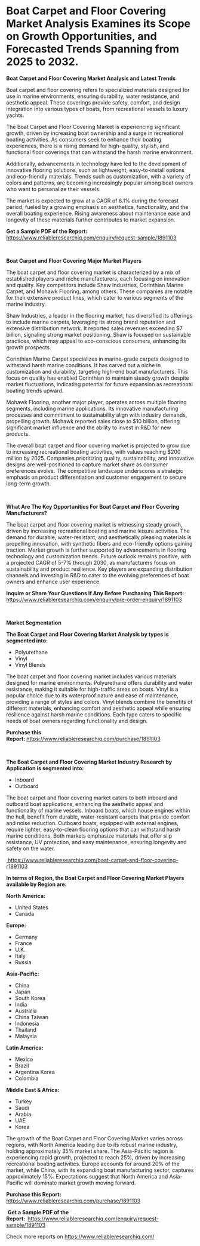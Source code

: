<p><h1>Boat Carpet and Floor Covering Market Analysis Examines its Scope on Growth Opportunities, and Forecasted Trends Spanning from 2025 to 2032.</h1></p><p><strong>Boat Carpet and Floor Covering Market Analysis and Latest Trends</strong></p>
<p><p>Boat carpet and floor covering refers to specialized materials designed for use in marine environments, ensuring durability, water resistance, and aesthetic appeal. These coverings provide safety, comfort, and design integration into various types of boats, from recreational vessels to luxury yachts. </p><p>The Boat Carpet and Floor Covering Market is experiencing significant growth, driven by increasing boat ownership and a surge in recreational boating activities. As consumers seek to enhance their boating experiences, there is a rising demand for high-quality, stylish, and functional floor coverings that can withstand the harsh marine environment. </p><p>Additionally, advancements in technology have led to the development of innovative flooring solutions, such as lightweight, easy-to-install options and eco-friendly materials. Trends such as customization, with a variety of colors and patterns, are becoming increasingly popular among boat owners who want to personalize their vessels. </p><p>The market is expected to grow at a CAGR of 8.1% during the forecast period, fueled by a growing emphasis on aesthetics, functionality, and the overall boating experience. Rising awareness about maintenance ease and longevity of these materials further contributes to market expansion.</p></p>
<p><strong>Get a Sample PDF of the Report:&nbsp;</strong> <a href="https://www.reliableresearchiq.com/enquiry/request-sample/1891103?utm_campaign=104&utm_medium=2&utm_source=Github&utm_content=ia&utm_term=14012025&utm_id=boat-carpet-and-floor-covering">https://www.reliableresearchiq.com/enquiry/request-sample/1891103</a></p>
<p>&nbsp;</p>
<p><strong>Boat Carpet and Floor Covering Major Market Players</strong></p>
<p><p>The boat carpet and floor covering market is characterized by a mix of established players and niche manufacturers, each focusing on innovation and quality. Key competitors include Shaw Industries, Corinthian Marine Carpet, and Mohawk Flooring, among others. These companies are notable for their extensive product lines, which cater to various segments of the marine industry.</p><p>Shaw Industries, a leader in the flooring market, has diversified its offerings to include marine carpets, leveraging its strong brand reputation and extensive distribution network. It reported sales revenues exceeding $7 billion, signaling strong market positioning. Shaw is focused on sustainable practices, which may appeal to eco-conscious consumers, enhancing its growth prospects.</p><p>Corinthian Marine Carpet specializes in marine-grade carpets designed to withstand harsh marine conditions. It has carved out a niche in customization and durability, targeting high-end boat manufacturers. This focus on quality has enabled Corinthian to maintain steady growth despite market fluctuations, indicating potential for future expansion as recreational boating trends upward.</p><p>Mohawk Flooring, another major player, operates across multiple flooring segments, including marine applications. Its innovative manufacturing processes and commitment to sustainability align with industry demands, propelling growth. Mohawk reported sales close to $10 billion, offering significant market influence and the ability to invest in R&D for new products.</p><p>The overall boat carpet and floor covering market is projected to grow due to increasing recreational boating activities, with values reaching $200 million by 2025. Companies prioritizing quality, sustainability, and innovative designs are well-positioned to capture market share as consumer preferences evolve. The competitive landscape underscores a strategic emphasis on product differentiation and customer engagement to secure long-term growth.</p></p>
<p>&nbsp;</p>
<p><strong>What Are The Key Opportunities For Boat Carpet and Floor Covering Manufacturers?</strong></p>
<p><p>The boat carpet and floor covering market is witnessing steady growth, driven by increasing recreational boating and marine leisure activities. The demand for durable, water-resistant, and aesthetically pleasing materials is propelling innovation, with synthetic fibers and eco-friendly options gaining traction. Market growth is further supported by advancements in flooring technology and customization trends. Future outlook remains positive, with a projected CAGR of 5-7% through 2030, as manufacturers focus on sustainability and product resilience. Key players are expanding distribution channels and investing in R&D to cater to the evolving preferences of boat owners and enhance user experience.</p></p>
<p><strong>Inquire or Share Your Questions If Any Before Purchasing This Report:</strong> <a href="https://www.reliableresearchiq.com/enquiry/pre-order-enquiry/1891103?utm_campaign=104&utm_medium=2&utm_source=Github&utm_content=ia&utm_term=14012025&utm_id=boat-carpet-and-floor-covering">https://www.reliableresearchiq.com/enquiry/pre-order-enquiry/1891103</a></p>
<p>&nbsp;</p>
<p><strong>Market Segmentation</strong></p>
<p><strong>The Boat Carpet and Floor Covering Market Analysis by types is segmented into:</strong></p>
<p><ul><li>Polyurethane</li><li>Vinyl</li><li>Vinyl Blends</li></ul></p>
<p><p>The boat carpet and floor covering market includes various materials designed for marine environments. Polyurethane offers durability and water resistance, making it suitable for high-traffic areas on boats. Vinyl is a popular choice due to its waterproof nature and ease of maintenance, providing a range of styles and colors. Vinyl blends combine the benefits of different materials, enhancing comfort and aesthetic appeal while ensuring resilience against harsh marine conditions. Each type caters to specific needs of boat owners regarding functionality and design.</p></p>
<p><strong>Purchase this Report:&nbsp;</strong><a href="https://www.reliableresearchiq.com/purchase/1891103?utm_campaign=104&utm_medium=2&utm_source=Github&utm_content=ia&utm_term=14012025&utm_id=boat-carpet-and-floor-covering">https://www.reliableresearchiq.com/purchase/1891103</a></p>
<p>&nbsp;</p>
<p><strong>The Boat Carpet and Floor Covering Market Industry Research by Application is segmented into:</strong></p>
<p><ul><li>Inboard</li><li>Outboard</li></ul></p>
<p><p>The boat carpet and floor covering market caters to both inboard and outboard boat applications, enhancing the aesthetic appeal and functionality of marine vessels. Inboard boats, which house engines within the hull, benefit from durable, water-resistant carpets that provide comfort and noise reduction. Outboard boats, equipped with external engines, require lighter, easy-to-clean flooring options that can withstand harsh marine conditions. Both markets emphasize materials that offer slip resistance, UV protection, and easy maintenance, ensuring longevity and safety on the water.</p></p>
<p><a href="https://www.reliableresearchiq.com/boat-carpet-and-floor-covering-r1891103?utm_campaign=104&utm_medium=2&utm_source=Github&utm_content=ia&utm_term=14012025&utm_id=boat-carpet-and-floor-covering">&nbsp;https://www.reliableresearchiq.com/boat-carpet-and-floor-covering-r1891103</a></p>
<p><strong>In terms of Region, the Boat Carpet and Floor Covering Market Players available by Region are:</strong></p>
<p>
    <p> <strong> North America: </strong>
        <ul>
            <li>United States</li>
            <li>Canada</li>
        </ul>
        </p> 
    <p> <strong> Europe: </strong>
        <ul>
            <li>Germany</li>
            <li>France</li>
            <li>U.K.</li>
            <li>Italy</li>
            <li>Russia</li>
        </ul>
        </p> 
    <p> <strong> Asia-Pacific: </strong>
        <ul>
            <li>China</li>
            <li>Japan</li>
            <li>South Korea</li>
            <li>India</li>
            <li>Australia</li>
            <li>China Taiwan</li>
            <li>Indonesia</li>
            <li>Thailand</li>
            <li>Malaysia</li>
        </ul>
        </p> 
    <p> <strong> Latin America: </strong>
        <ul>
            <li>Mexico</li>
            <li>Brazil</li>
            <li>Argentina Korea</li>
            <li>Colombia</li>
        </ul>
        </p> 
    <p> <strong> Middle East & Africa: </strong>
        <ul>
            <li>Turkey</li>
            <li>Saudi</li>
            <li>Arabia</li>
            <li>UAE</li>
            <li>Korea</li>
        </ul>
    </p>
    </p>
<p><p>The growth of the Boat Carpet and Floor Covering Market varies across regions, with North America leading due to its robust marine industry, holding approximately 35% market share. The Asia-Pacific region is experiencing rapid growth, projected to reach 25%, driven by increasing recreational boating activities. Europe accounts for around 20% of the market, while China, with its expanding boat manufacturing sector, captures approximately 15%. Expectations suggest that North America and Asia-Pacific will dominate market growth moving forward.</p></p>
<p><strong>Purchase this Report: </strong><a href="https://www.reliableresearchiq.com/purchase/1891103?utm_campaign=104&utm_medium=2&utm_source=Github&utm_content=ia&utm_term=14012025&utm_id=boat-carpet-and-floor-covering">https://www.reliableresearchiq.com/purchase/1891103</a></p>
<p>&nbsp;<strong>Get a Sample PDF of the Report:&nbsp;&nbsp;</strong><a href="https://www.reliableresearchiq.com/enquiry/request-sample/1891103?utm_campaign=104&utm_medium=2&utm_source=Github&utm_content=ia&utm_term=14012025&utm_id=boat-carpet-and-floor-covering">https://www.reliableresearchiq.com/enquiry/request-sample/1891103</a></p>
<p><strong></strong></p>
<p>Check more reports on <a href="https://www.reliableresearchiq.com/?utm_campaign=104&utm_medium=2&utm_source=Github&utm_content=ia&utm_term=14012025&utm_id=boat-carpet-and-floor-covering">https://www.reliableresearchiq.com/</a></p>